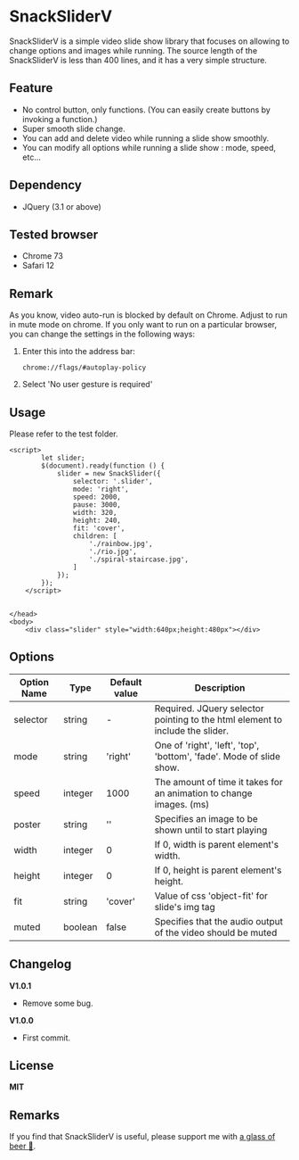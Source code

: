 # SnackSliderV
SnackSliderV is a simple video slide show library that focuses on allowing to change options and images while running.
The source length of the SnackSliderV is less than 400 lines, and it has a very simple structure.

## Feature

- No control button, only functions. (You can easily create buttons by invoking a function.)
- Super smooth slide change.
- You can add and delete video while running a slide show smoothly.
- You can modify all options while running a slide show : mode, speed, etc...

## Dependency

- JQuery (3.1 or above)

## Tested browser

- Chrome 73
- Safari 12

## Remark

As you know, video auto-run is blocked by default on Chrome.
Adjust to run in mute mode on chrome.
If you only want to run on a particular browser, you can change the settings in the following ways:

1. Enter this into the address bar:
    ````
    chrome://flags/#autoplay-policy

    ````
2. Select 'No user gesture is required'
    

## Usage

Please refer to the test folder.


````
<script>
        let slider;
        $(document).ready(function () {
            slider = new SnackSlider({
                selector: '.slider',
                mode: 'right',
                speed: 2000,
                pause: 3000,
                width: 320,
                height: 240,
                fit: 'cover',
                children: [
                    './rainbow.jpg',
                    './rio.jpg',
                    './spiral-staircase.jpg',
                ]
            });
        });
    </script>


</head>
<body>
    <div class="slider" style="width:640px;height:480px"></div>

````

## Options

| Option Name | Type | Default value | Description |
| ----------- | ---- | ------------- | ----------------------------------------------------------------------|
| selector    | string | -           | Required. JQuery selector pointing to the html element to include the slider. |
| mode        | string | 'right'     | One of 'right', 'left', 'top', 'bottom', 'fade'. Mode of slide show. |
| speed       | integer| 1000        | The amount of time it takes for an animation to change images. (ms) |
| poster      | string | ''          | Specifies an image to be shown until to start playing |
| width       | integer| 0           | If 0, width is parent element's width. |
| height      | integer| 0           | If 0, height is parent element's height. |
| fit         | string | 'cover'     | Value of css 'object-fit' for slide's img tag |
| muted       | boolean| false       | Specifies that the audio output of the video should be muted |


## Changelog

**V1.0.1**
- Remove some bug. 

**V1.0.0**
- First commit.

## License

**MIT**

## Remarks

If you find that SnackSliderV is useful, please support me with [a glass of beer :beer:](https://www.paypal.me/SeunghoYi). 

